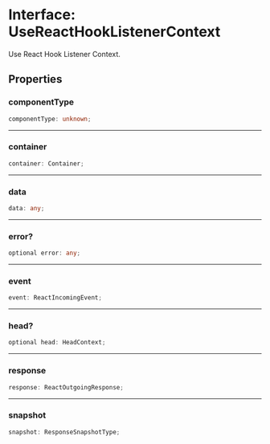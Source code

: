 # Interface: UseReactHookListenerContext

Use React Hook Listener Context.

## Properties

### componentType

```ts
componentType: unknown;
```

***

### container

```ts
container: Container;
```

***

### data

```ts
data: any;
```

***

### error?

```ts
optional error: any;
```

***

### event

```ts
event: ReactIncomingEvent;
```

***

### head?

```ts
optional head: HeadContext;
```

***

### response

```ts
response: ReactOutgoingResponse;
```

***

### snapshot

```ts
snapshot: ResponseSnapshotType;
```
